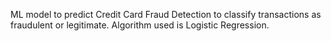 
ML model to predict Credit Card Fraud Detection to classify transactions as fraudulent or legitimate.
Algorithm used is Logistic Regression.

